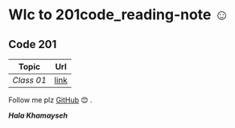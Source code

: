 # Wlc to 201code_reading-note 	:relaxed:                                                 
## Code 201 
 | Topic            |      Url                |
 |------------------|:-----------------------:|
 |*Class 01*        |[link](https://halakhamayseh.github.io/201code_reading-note/class01)                 |
 
 Follow me plz [GitHub](https://github.com/Halakhamayseh) :blush: .
 
 ***Hala Khamayseh***
